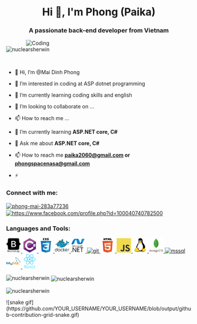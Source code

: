 


<h1 align="center">Hi 👋, I'm Phong (Paika) </h1>
<h3 align="center">A passionate back-end developer from Vietnam</h3>

<div style="top: 50px;">
  <img align="right" alt="Coding" width="450" src="https://images.squarespace-cdn.com/content/v1/5efb7a015dc2ac0077a81ea5/fd4219a6-6b71-4b78-9bf2-9e3fbcb86e75/helloworld.gif?format=500w">
</div>


<p align="left"> <img src="https://komarev.com/ghpvc/?username=nuclearsherwin&label=Profile%20views&color=0e75b6&style=flat" alt="nuclearsherwin" /> </p>

<p align="left"> <a href="https://twitter.com/" target="blank"><img src="https://img.shields.io/twitter/follow/?logo=twitter&style=for-the-badge" alt="" /></a> </p>

- 👋 Hi, I’m @Mai Dinh Phong
- 👀 I’m interested in coding at ASP dotnet programming
- 🌱 I’m currently learning coding skills and english
- 💞️ I’m looking to collaborate on ...
- 📫 How to reach me ...

- 🌱 I’m currently learning **ASP.NET core, C#**

- 💬 Ask me about **ASP.NET core, C#**

- 📫 How to reach me **paika2060@gmail.com or phongspacenasa@gmail.com**

- ⚡

<h3 align="left">Connect with me:</h3>
<p align="left">
<a href="https://linkedin.com/in/phong-mai-283a77236" target="blank"><img align="center" src="https://raw.githubusercontent.com/rahuldkjain/github-profile-readme-generator/master/src/images/icons/Social/linked-in-alt.svg" alt="phong-mai-283a77236" height="30" width="40" /></a>
<a href="https://www.facebook.com/profile.php?id=100040740782500" target="blank"><img align="center" src="https://raw.githubusercontent.com/rahuldkjain/github-profile-readme-generator/master/src/images/icons/Social/facebook.svg" alt="https://www.facebook.com/profile.php?id=100040740782500" height="30" width="40" /></a>
</p>

<h3 align="left">Languages and Tools:</h3>
<p align="left"> <a href="https://getbootstrap.com" target="_blank" rel="noreferrer"> <img src="https://raw.githubusercontent.com/devicons/devicon/master/icons/bootstrap/bootstrap-plain-wordmark.svg" alt="bootstrap" width="40" height="40"/> </a> <a href="https://www.w3schools.com/cs/" target="_blank" rel="noreferrer"> <img src="https://raw.githubusercontent.com/devicons/devicon/master/icons/csharp/csharp-original.svg" alt="csharp" width="40" height="40"/> </a> <a href="https://www.w3schools.com/css/" target="_blank" rel="noreferrer"> <img src="https://raw.githubusercontent.com/devicons/devicon/master/icons/css3/css3-original-wordmark.svg" alt="css3" width="40" height="40"/> </a> <a href="https://www.docker.com/" target="_blank" rel="noreferrer"> <img src="https://raw.githubusercontent.com/devicons/devicon/master/icons/docker/docker-original-wordmark.svg" alt="docker" width="40" height="40"/> </a> <a href="https://dotnet.microsoft.com/" target="_blank" rel="noreferrer"> <img src="https://raw.githubusercontent.com/devicons/devicon/master/icons/dot-net/dot-net-original-wordmark.svg" alt="dotnet" width="40" height="40"/> </a> <a href="https://git-scm.com/" target="_blank" rel="noreferrer"> <img src="https://www.vectorlogo.zone/logos/git-scm/git-scm-icon.svg" alt="git" width="40" height="40"/> </a> <a href="https://www.w3.org/html/" target="_blank" rel="noreferrer"> <img src="https://raw.githubusercontent.com/devicons/devicon/master/icons/html5/html5-original-wordmark.svg" alt="html5" width="40" height="40"/> </a> <a href="https://developer.mozilla.org/en-US/docs/Web/JavaScript" target="_blank" rel="noreferrer"> <img src="https://raw.githubusercontent.com/devicons/devicon/master/icons/javascript/javascript-original.svg" alt="javascript" width="40" height="40"/> </a> <a href="https://www.linux.org/" target="_blank" rel="noreferrer"> <img src="https://raw.githubusercontent.com/devicons/devicon/master/icons/linux/linux-original.svg" alt="linux" width="40" height="40"/> </a> <a href="https://www.mongodb.com/" target="_blank" rel="noreferrer"> <img src="https://raw.githubusercontent.com/devicons/devicon/master/icons/mongodb/mongodb-original-wordmark.svg" alt="mongodb" width="40" height="40"/> </a> <a href="https://www.microsoft.com/en-us/sql-server" target="_blank" rel="noreferrer"> <img src="https://www.svgrepo.com/show/303229/microsoft-sql-server-logo.svg" alt="mssql" width="40" height="40"/> </a> <a href="https://www.mysql.com/" target="_blank" rel="noreferrer"> <img src="https://raw.githubusercontent.com/devicons/devicon/master/icons/mysql/mysql-original-wordmark.svg" alt="mysql" width="40" height="40"/> </a> <a href="https://reactjs.org/" target="_blank" rel="noreferrer"> <img src="https://raw.githubusercontent.com/devicons/devicon/master/icons/react/react-original-wordmark.svg" alt="react" width="40" height="40"/> </a> </p>

<p><img align="left" src="https://github-readme-stats.vercel.app/api/top-langs?username=nuclearsherwin&show_icons=true&locale=en&layout=compact" alt="nuclearsherwin" /></p>

<p>&nbsp;<img align="center" src="https://github-readme-stats.vercel.app/api?username=nuclearsherwin&show_icons=true&locale=en" alt="nuclearsherwin" /></p>

<p><img align="center" src="https://github-readme-streak-stats.herokuapp.com/?user=nuclearsherwin&" alt="nuclearsherwin" /></p>
![snake gif](https://github.com/YOUR_USERNAME/YOUR_USERNAME/blob/output/github-contribution-grid-snake.gif)

